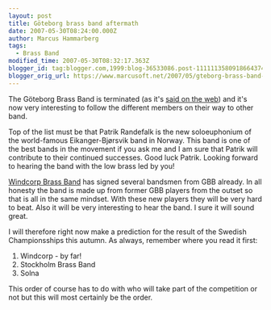 ```yaml
---
layout: post
title: Göteborg brass band aftermath
date: 2007-05-30T08:24:00.000Z
author: Marcus Hammarberg
tags:
  - Brass Band
modified_time: 2007-05-30T08:32:17.363Z
blogger_id: tag:blogger.com,1999:blog-36533086.post-1111113580918664374
blogger_orig_url: https://www.marcusoft.net/2007/05/gteborg-brass-band-aftermath.html
---
```


The Göteborg Brass Band is terminated (as it's [said on the
web](http://www.goteborgbrassband.org.se/)) and it's now very
interesting to follow the different members on their way to other
band.

Top of the list must be that Patrik Randefalk is the new soloeuphonium
of the world-famous Eikanger-Bjørsvik band in Norway. This band is one
of the best bands in the movement if you ask me and I am sure that
Patrik will contribute to their continued successes. Good luck Patrik.
Looking forward to hearing the band with the low brass led by you!

[Windcorp Brass Band](http://www.windcorpbrassband.se/) has signed
several bandsmen from GBB already. In all honesty the band is made up
from former GBB players from the outset so that is all in the same
mindset. With these new players they will be very hard to beat. Also it
will be very interesting to hear the band. I sure it will sound great.

I will therefore right now make a prediction for the result of the
Swedish Championsships this autumn. As always, remember where you read
it first:

1. Windcorp - by far!
2. Stockholm Brass Band
3. Solna

This order of course has to do with who will take part of the
competition or not but this will most certainly be the order.
